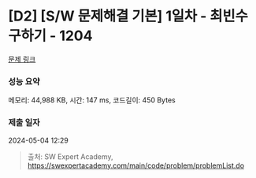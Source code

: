 # [D2] [S/W 문제해결 기본] 1일차 - 최빈수 구하기 - 1204 

[문제 링크](https://swexpertacademy.com/main/code/problem/problemDetail.do?contestProbId=AV13zo1KAAACFAYh) 

### 성능 요약

메모리: 44,988 KB, 시간: 147 ms, 코드길이: 450 Bytes

### 제출 일자

2024-05-04 12:29



> 출처: SW Expert Academy, https://swexpertacademy.com/main/code/problem/problemList.do